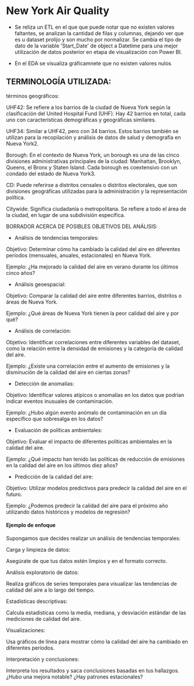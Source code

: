 # New York Air Quality

- Se reliza un ETL en el que que puede notar que no existen valores faltantes, se analizan la cantidad de filas y columnas, dejando ver que es u dataset prolijo y son mucho por normalizar. 
Se cambia el tipo de dato de la variable 'Start_Date' de object a Datetime para una mejor utilización de datos posterior en etapa de visualización con Power BI.

- En el EDA se visualiza gráficamnete que no existen valores nulos

## TERMINOLOGÍA UTILIZADA: 
términos geográficos:

UHF42: Se refiere a los barrios de la ciudad de Nueva York según la clasificación del United Hospital Fund (UHF). Hay 42 barrios en total, cada uno con características demográficas y geográficas similares.

UHF34: Similar a UHF42, pero con 34 barrios. Estos barrios también se utilizan para la recopilación y análisis de datos de salud y demografía en Nueva York2.

Borough: En el contexto de Nueva York, un borough es una de las cinco divisiones administrativas principales de la ciudad: Manhattan, Brooklyn, Queens, el Bronx y Staten Island. Cada borough es coextensivo con un condado del estado de Nueva York3.

CD: Puede referirse a distritos censales o distritos electorales, que son divisiones geográficas utilizadas para la administración y la representación política.

Citywide: Significa ciudadanía o metropolitana. Se refiere a todo el área de la ciudad, en lugar de una subdivisión específica.

BORRADOR ACERCA DE POSIBLES OBJETIVOS DEL ANÁLISIS:

- Análisis de tendencias temporales:

Objetivo: Determinar cómo ha cambiado la calidad del aire en diferentes períodos (mensuales, anuales, estacionales) en Nueva York.

Ejemplo: ¿Ha mejorado la calidad del aire en verano durante los últimos cinco años?

- Análisis geoespacial:

Objetivo: Comparar la calidad del aire entre diferentes barrios, distritos o áreas de Nueva York.

Ejemplo: ¿Qué áreas de Nueva York tienen la peor calidad del aire y por qué?

- Análisis de correlación:

Objetivo: Identificar correlaciones entre diferentes variables del dataset, como la relación entre la densidad de emisiones y la categoría de calidad del aire.

Ejemplo: ¿Existe una correlación entre el aumento de emisiones y la disminución de la calidad del aire en ciertas zonas?

- Detección de anomalías:

Objetivo: Identificar valores atípicos o anomalías en los datos que podrían indicar eventos inusuales de contaminación.

Ejemplo: ¿Hubo algún evento anómalo de contaminación en un día específico que sobresalga en los datos?

- Evaluación de políticas ambientales:

Objetivo: Evaluar el impacto de diferentes políticas ambientales en la calidad del aire.

Ejemplo: ¿Qué impacto han tenido las políticas de reducción de emisiones en la calidad del aire en los últimos diez años?

- Predicción de la calidad del aire:

Objetivo: Utilizar modelos predictivos para predecir la calidad del aire en el futuro.

Ejemplo: ¿Podemos predecir la calidad del aire para el próximo año utilizando datos históricos y modelos de regresión?

#### Ejemplo de enfoque
Supongamos que decides realizar un análisis de tendencias temporales:

Carga y limpieza de datos:

Asegúrate de que tus datos estén limpios y en el formato correcto.

Análisis exploratorio de datos:

Realiza gráficos de series temporales para visualizar las tendencias de calidad del aire a lo largo del tiempo.

Estadísticas descriptivas:

Calcula estadísticas como la media, mediana, y desviación estándar de las mediciones de calidad del aire.

Visualizaciones:

Usa gráficos de línea para mostrar cómo la calidad del aire ha cambiado en diferentes períodos.

Interpretación y conclusiones:

Interpreta los resultados y saca conclusiones basadas en tus hallazgos. ¿Hubo una mejora notable? ¿Hay patrones estacionales?